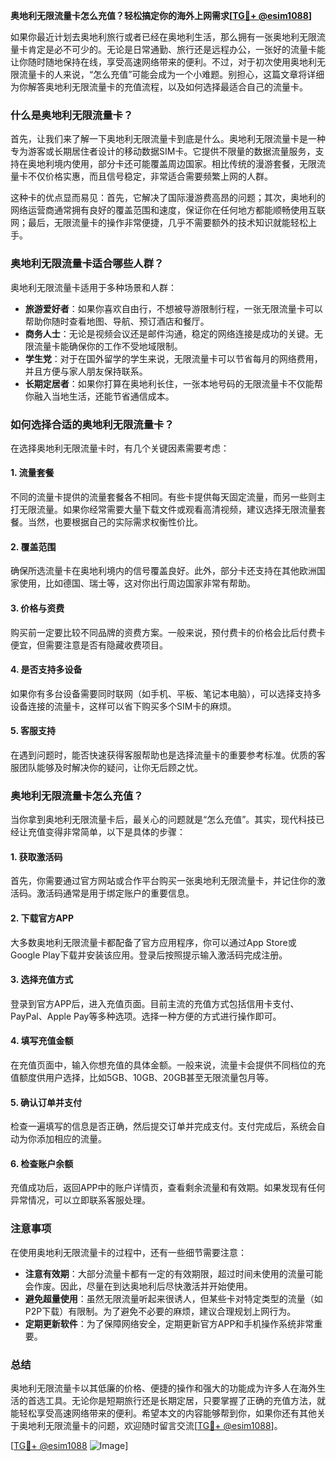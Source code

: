 **奥地利无限流量卡怎么充值？轻松搞定你的海外上网需求[[TG💪+ @esim1088](https://t.me/s/esim1088)]**

如果你最近计划去奥地利旅行或者已经在奥地利生活，那么拥有一张奥地利无限流量卡肯定是必不可少的。无论是日常通勤、旅行还是远程办公，一张好的流量卡能让你随时随地保持在线，享受高速网络带来的便利。不过，对于初次使用奥地利无限流量卡的人来说，“怎么充值”可能会成为一个小难题。别担心，这篇文章将详细为你解答奥地利无限流量卡的充值流程，以及如何选择最适合自己的流量卡。

### 什么是奥地利无限流量卡？

首先，让我们来了解一下奥地利无限流量卡到底是什么。奥地利无限流量卡是一种专为游客或长期居住者设计的移动数据SIM卡。它提供不限量的数据流量服务，支持在奥地利境内使用，部分卡还可能覆盖周边国家。相比传统的漫游套餐，无限流量卡不仅价格实惠，而且信号稳定，非常适合需要频繁上网的人群。

这种卡的优点显而易见：首先，它解决了国际漫游费高昂的问题；其次，奥地利的网络运营商通常拥有良好的覆盖范围和速度，保证你在任何地方都能顺畅使用互联网；最后，无限流量卡的操作非常便捷，几乎不需要额外的技术知识就能轻松上手。

### 奥地利无限流量卡适合哪些人群？

奥地利无限流量卡适用于多种场景和人群：

- **旅游爱好者**：如果你喜欢自由行，不想被导游限制行程，一张无限流量卡可以帮助你随时查看地图、导航、预订酒店和餐厅。
- **商务人士**：无论是视频会议还是邮件沟通，稳定的网络连接是成功的关键。无限流量卡能确保你的工作不受地域限制。
- **学生党**：对于在国外留学的学生来说，无限流量卡可以节省每月的网络费用，并且方便与家人朋友保持联系。
- **长期定居者**：如果你打算在奥地利长住，一张本地号码的无限流量卡不仅能帮你融入当地生活，还能节省通信成本。

### 如何选择合适的奥地利无限流量卡？

在选择奥地利无限流量卡时，有几个关键因素需要考虑：

#### 1. **流量套餐**
   不同的流量卡提供的流量套餐各不相同。有些卡提供每天固定流量，而另一些则主打无限流量。如果你经常需要大量下载文件或观看高清视频，建议选择无限流量套餐。当然，也要根据自己的实际需求权衡性价比。

#### 2. **覆盖范围**
   确保所选流量卡在奥地利境内的信号覆盖良好。此外，部分卡还支持在其他欧洲国家使用，比如德国、瑞士等，这对你出行周边国家非常有帮助。

#### 3. **价格与资费**
   购买前一定要比较不同品牌的资费方案。一般来说，预付费卡的价格会比后付费卡便宜，但需要注意是否有隐藏收费项目。

#### 4. **是否支持多设备**
   如果你有多台设备需要同时联网（如手机、平板、笔记本电脑），可以选择支持多设备连接的流量卡，这样可以省下购买多个SIM卡的麻烦。

#### 5. **客服支持**
   在遇到问题时，能否快速获得客服帮助也是选择流量卡的重要参考标准。优质的客服团队能够及时解决你的疑问，让你无后顾之忧。

### 奥地利无限流量卡怎么充值？

当你拿到奥地利无限流量卡后，最关心的问题就是“怎么充值”。其实，现代科技已经让充值变得非常简单，以下是具体的步骤：

#### 1. **获取激活码**
   首先，你需要通过官方网站或合作平台购买一张奥地利无限流量卡，并记住你的激活码。激活码通常是用于绑定账户的重要信息。

#### 2. **下载官方APP**
   大多数奥地利无限流量卡都配备了官方应用程序，你可以通过App Store或Google Play下载并安装该应用。登录后按照提示输入激活码完成注册。

#### 3. **选择充值方式**
   登录到官方APP后，进入充值页面。目前主流的充值方式包括信用卡支付、PayPal、Apple Pay等多种选项。选择一种方便的方式进行操作即可。

#### 4. **填写充值金额**
   在充值页面中，输入你想充值的具体金额。一般来说，流量卡会提供不同档位的充值额度供用户选择，比如5GB、10GB、20GB甚至无限流量包月等。

#### 5. **确认订单并支付**
   检查一遍填写的信息是否正确，然后提交订单并完成支付。支付完成后，系统会自动为你添加相应的流量。

#### 6. **检查账户余额**
   充值成功后，返回APP中的账户详情页，查看剩余流量和有效期。如果发现有任何异常情况，可以立即联系客服处理。

### 注意事项

在使用奥地利无限流量卡的过程中，还有一些细节需要注意：

- **注意有效期**：大部分流量卡都有一定的有效期限，超过时间未使用的流量可能会作废。因此，尽量在到达奥地利后尽快激活并开始使用。
- **避免超量使用**：虽然无限流量听起来很诱人，但某些卡对特定类型的流量（如P2P下载）有限制。为了避免不必要的麻烦，建议合理规划上网行为。
- **定期更新软件**：为了保障网络安全，定期更新官方APP和手机操作系统非常重要。

### 总结

奥地利无限流量卡以其低廉的价格、便捷的操作和强大的功能成为许多人在海外生活的首选工具。无论你是短期旅行还是长期定居，只要掌握了正确的充值方法，就能轻松享受高速网络带来的便利。希望本文的内容能够帮到你，如果你还有其他关于奥地利无限流量卡的问题，欢迎随时留言交流[[TG💪+ @esim1088](https://t.me/s/esim1088)]。

[[TG💪+ @esim1088](https://t.me/s/esim1088) ![Image](https://i.postimg.cc/4NQfJmqS/Snipaste-2025-05-13-00-14-12.png)]